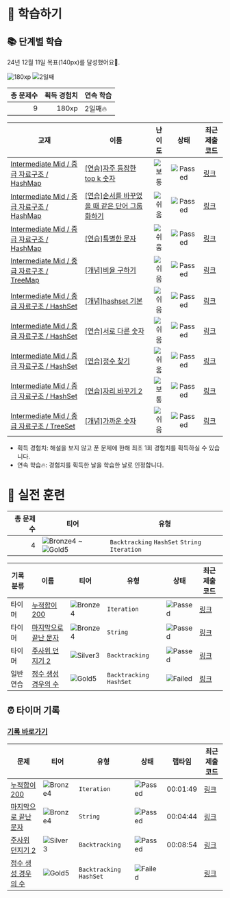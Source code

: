 # 📖 학습하기

## 📚 단계별 학습
24년 12월 11일 목표(140px)를 달성했어요🥳.

![180xp](https://img.shields.io/badge/EXP-180xp-%235cb85c.svg?for-the-badge)
![2일째](https://img.shields.io/badge/연속학습-2일째-%23E34F26.svg?for-the-badge)

|총 문제수|획득 경험치|연속 학습|
|---:|---:|---|
9|180xp|2일째🔥|

|교재|이름|난이도|상태|최근 제출 코드|
|---|---|:---:|:---:|---|
|[Intermediate Mid / 중급 자료구조 / HashMap](https://www.codetree.ai/missions?missionId=8)|[[연습]자주 등장한 top k 숫자](https://www.codetree.ai/missions/8/problems/top-k-frequent-elements)|![보통][medium]|![Passed][passed]|[링크](https://github.com/GbLeem/codetree-TILs/blob/main/241211/%EC%9E%90%EC%A3%BC%20%EB%93%B1%EC%9E%A5%ED%95%9C%20top%20k%20%EC%88%AB%EC%9E%90/top-k-frequent-elements.cpp)|
|[Intermediate Mid / 중급 자료구조 / HashMap](https://www.codetree.ai/missions?missionId=8)|[[연습]순서를 바꾸었을 때 같은 단어 그룹화하기](https://www.codetree.ai/missions/8/problems/group-same-word)|![쉬움][easy]|![Passed][passed]|[링크](https://github.com/GbLeem/codetree-TILs/blob/main/241211/%EC%88%9C%EC%84%9C%EB%A5%BC%20%EB%B0%94%EA%BE%B8%EC%97%88%EC%9D%84%20%EB%95%8C%20%EA%B0%99%EC%9D%80%20%EB%8B%A8%EC%96%B4%20%EA%B7%B8%EB%A3%B9%ED%99%94%ED%95%98%EA%B8%B0/group-same-word.cpp)|
|[Intermediate Mid / 중급 자료구조 / HashMap](https://www.codetree.ai/missions?missionId=8)|[[연습]특별한 문자](https://www.codetree.ai/missions/8/problems/special-character)|![쉬움][easy]|![Passed][passed]|[링크](https://github.com/GbLeem/codetree-TILs/blob/main/241211/%ED%8A%B9%EB%B3%84%ED%95%9C%20%EB%AC%B8%EC%9E%90/special-character.cpp)|
|[Intermediate Mid / 중급 자료구조 / TreeMap](https://www.codetree.ai/missions?missionId=8)|[[개념]비율 구하기](https://www.codetree.ai/missions/8/problems/find-proportions)|![쉬움][easy]|![Passed][passed]|[링크](https://github.com/GbLeem/codetree-TILs/blob/main/241211/%EB%B9%84%EC%9C%A8%20%EA%B5%AC%ED%95%98%EA%B8%B0/find-proportions.cpp)|
|[Intermediate Mid / 중급 자료구조 / HashSet](https://www.codetree.ai/missions?missionId=8)|[[개념]hashset 기본](https://www.codetree.ai/missions/8/problems/hashset-basic)|![쉬움][easy]|![Passed][passed]|[링크](https://github.com/GbLeem/codetree-TILs/blob/main/241211/hashset%20%EA%B8%B0%EB%B3%B8/hashset-basic.cpp)|
|[Intermediate Mid / 중급 자료구조 / HashSet](https://www.codetree.ai/missions?missionId=8)|[[연습]서로 다른 숫자](https://www.codetree.ai/missions/8/problems/distinct-numbers)|![쉬움][easy]|![Passed][passed]|[링크](https://github.com/GbLeem/codetree-TILs/blob/main/241211/%EC%84%9C%EB%A1%9C%20%EB%8B%A4%EB%A5%B8%20%EC%88%AB%EC%9E%90/distinct-numbers.cpp)|
|[Intermediate Mid / 중급 자료구조 / HashSet](https://www.codetree.ai/missions?missionId=8)|[[연습]정수 찾기](https://www.codetree.ai/missions/8/problems/find-an-integer)|![쉬움][easy]|![Passed][passed]|[링크](https://github.com/GbLeem/codetree-TILs/blob/main/241211/%EC%A0%95%EC%88%98%20%EC%B0%BE%EA%B8%B0/find-an-integer.cpp)|
|[Intermediate Mid / 중급 자료구조 / HashSet](https://www.codetree.ai/missions?missionId=8)|[[연습]자리 바꾸기 2](https://www.codetree.ai/missions/8/problems/changing-seats-2)|![보통][medium]|![Passed][passed]|[링크](https://github.com/GbLeem/codetree-TILs/blob/main/241211/%EC%9E%90%EB%A6%AC%20%EB%B0%94%EA%BE%B8%EA%B8%B0%202/changing-seats-2.cpp)|
|[Intermediate Mid / 중급 자료구조 / TreeSet](https://www.codetree.ai/missions?missionId=8)|[[개념]가까운 숫자](https://www.codetree.ai/missions/8/problems/nearest-number)|![쉬움][easy]|![Passed][passed]|[링크](https://github.com/GbLeem/codetree-TILs/blob/main/241211/%EA%B0%80%EA%B9%8C%EC%9A%B4%20%EC%88%AB%EC%9E%90/nearest-number.cpp)|


* 획득 경험치: 해설을 보지 않고 푼 문제에 한해 최초 1회 경험치를 획득하실 수 있습니다.
* 연속 학습🔥: 경험치를 획득한 날을 학습한 날로 인정합니다.


# 🥇 실전 훈련
|총 문제 수|티어|유형|
|---:|---|---|
|4|![Bronze4][b4] ~ ![Gold5][g5]|`Backtracking` `HashSet` `String` `Iteration`|

|기록분류|이름|티어|유형|상태|최근 제출 코드|
|---|---|---|---|---|---|
|타이머|[누적합이 200](https://www.codetree.ai/training-field/search/problems/cumulative-sum-200)|![Bronze4][b4]|`Iteration`|![Passed][passed]|[링크](https://github.com/GbLeem/codetree-TILs/blob/main/241211/%EB%88%84%EC%A0%81%ED%95%A9%EC%9D%B4%20200/cumulative-sum-200.cpp)|
|타이머|[마지막으로 끝난 문자](https://www.codetree.ai/training-field/search/problems/the-last-text)|![Bronze4][b4]|`String`|![Passed][passed]|[링크](https://github.com/GbLeem/codetree-TILs/blob/main/241211/%EB%A7%88%EC%A7%80%EB%A7%89%EC%9C%BC%EB%A1%9C%20%EB%81%9D%EB%82%9C%20%EB%AC%B8%EC%9E%90/the-last-text.cpp)|
|타이머|[주사위 던지기 2](https://www.codetree.ai/training-field/search/problems/roll-dice-2)|![Silver3][s3]|`Backtracking`|![Passed][passed]|[링크](https://github.com/GbLeem/codetree-TILs/blob/main/241211/%EC%A3%BC%EC%82%AC%EC%9C%84%20%EB%8D%98%EC%A7%80%EA%B8%B0%202/roll-dice-2.cpp)|
|일반 연습|[정수 생성 경우의 수](https://www.codetree.ai/training-field/search/problems/number-of-integer-generation-cases)|![Gold5][g5]|`Backtracking` `HashSet`|![Failed][failed]|[링크](https://github.com/GbLeem/codetree-TILs/blob/main/241211/%EC%A0%95%EC%88%98%20%EC%83%9D%EC%84%B1%20%EA%B2%BD%EC%9A%B0%EC%9D%98%20%EC%88%98/number-of-integer-generation-cases.cpp)|


## ⏰ 타이머 기록
### [기록 바로가기](https://www.codetree.ai/training-field/my-records/timer/11074)

|문제|티어|유형|상태|랩타임|최근 제출 코드|
|---|---|---|---|---|---|
[누적합이 200](https://www.codetree.ai/training-field/search/problems/cumulative-sum-200)|![Bronze4][b4]|`Iteration`|![Passed][passed]|00:01:49|[링크](https://github.com/GbLeem/codetree-TILs/blob/main/241211/%EB%88%84%EC%A0%81%ED%95%A9%EC%9D%B4%20200/cumulative-sum-200.cpp)|
[마지막으로 끝난 문자](https://www.codetree.ai/training-field/search/problems/the-last-text)|![Bronze4][b4]|`String`|![Passed][passed]|00:04:44|[링크](https://github.com/GbLeem/codetree-TILs/blob/main/241211/%EB%A7%88%EC%A7%80%EB%A7%89%EC%9C%BC%EB%A1%9C%20%EB%81%9D%EB%82%9C%20%EB%AC%B8%EC%9E%90/the-last-text.cpp)|
[주사위 던지기 2](https://www.codetree.ai/training-field/search/problems/roll-dice-2)|![Silver3][s3]|`Backtracking`|![Passed][passed]|00:08:54|[링크](https://github.com/GbLeem/codetree-TILs/blob/main/241211/%EC%A3%BC%EC%82%AC%EC%9C%84%20%EB%8D%98%EC%A7%80%EA%B8%B0%202/roll-dice-2.cpp)|
[정수 생성 경우의 수](https://www.codetree.ai/training-field/search/problems/number-of-integer-generation-cases)|![Gold5][g5]|`Backtracking` `HashSet`|![Failed][failed]||[링크](https://github.com/GbLeem/codetree-TILs/blob/main/241211/%EC%A0%95%EC%88%98%20%EC%83%9D%EC%84%B1%20%EA%B2%BD%EC%9A%B0%EC%9D%98%20%EC%88%98/number-of-integer-generation-cases.cpp)|












[b5]: https://img.shields.io/badge/Bronze_5-%235D3E31.svg
[b4]: https://img.shields.io/badge/Bronze_4-%235D3E31.svg
[b3]: https://img.shields.io/badge/Bronze_3-%235D3E31.svg
[b2]: https://img.shields.io/badge/Bronze_2-%235D3E31.svg
[b1]: https://img.shields.io/badge/Bronze_1-%235D3E31.svg
[s5]: https://img.shields.io/badge/Silver_5-%23394960.svg
[s4]: https://img.shields.io/badge/Silver_4-%23394960.svg
[s3]: https://img.shields.io/badge/Silver_3-%23394960.svg
[s2]: https://img.shields.io/badge/Silver_2-%23394960.svg
[s1]: https://img.shields.io/badge/Silver_1-%23394960.svg
[g5]: https://img.shields.io/badge/Gold_5-%23FFC433.svg
[g4]: https://img.shields.io/badge/Gold_4-%23FFC433.svg
[g3]: https://img.shields.io/badge/Gold_3-%23FFC433.svg
[g2]: https://img.shields.io/badge/Gold_2-%23FFC433.svg
[g1]: https://img.shields.io/badge/Gold_1-%23FFC433.svg
[p5]: https://img.shields.io/badge/Platinum_5-%2376DDD8.svg
[p4]: https://img.shields.io/badge/Platinum_4-%2376DDD8.svg
[p3]: https://img.shields.io/badge/Platinum_3-%2376DDD8.svg
[p2]: https://img.shields.io/badge/Platinum_2-%2376DDD8.svg
[p1]: https://img.shields.io/badge/Platinum_1-%2376DDD8.svg
[passed]: https://img.shields.io/badge/Passed-%23009D27.svg
[failed]: https://img.shields.io/badge/Failed-%23D24D57.svg
[easy]: https://img.shields.io/badge/쉬움-%235cb85c.svg?for-the-badge
[medium]: https://img.shields.io/badge/보통-%23FFC433.svg?for-the-badge
[hard]: https://img.shields.io/badge/어려움-%23D24D57.svg?for-the-badge